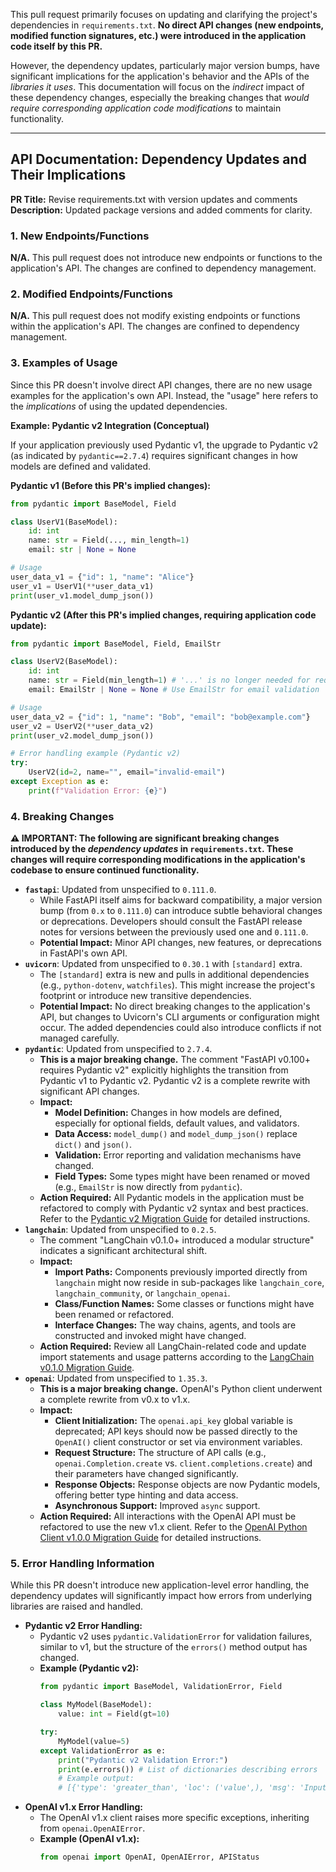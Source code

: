 This pull request primarily focuses on updating and clarifying the project's dependencies in `requirements.txt`. **No direct API changes (new endpoints, modified function signatures, etc.) were introduced in the application code itself by this PR.**

However, the dependency updates, particularly major version bumps, have significant implications for the application's behavior and the APIs of the *libraries it uses*. This documentation will focus on the *indirect* impact of these dependency changes, especially the breaking changes that *would require corresponding application code modifications* to maintain functionality.

---

## API Documentation: Dependency Updates and Their Implications

**PR Title:** Revise requirements.txt with version updates and comments
**Description:** Updated package versions and added comments for clarity.

### 1. New Endpoints/Functions

**N/A.** This pull request does not introduce new endpoints or functions to the application's API. The changes are confined to dependency management.

### 2. Modified Endpoints/Functions

**N/A.** This pull request does not modify existing endpoints or functions within the application's API. The changes are confined to dependency management.

### 3. Examples of Usage

Since this PR doesn't involve direct API changes, there are no new usage examples for the application's own API. Instead, the "usage" here refers to the *implications* of using the updated dependencies.

**Example: Pydantic v2 Integration (Conceptual)**

If your application previously used Pydantic v1, the upgrade to Pydantic v2 (as indicated by `pydantic==2.7.4`) requires significant changes in how models are defined and validated.

**Pydantic v1 (Before this PR's implied changes):**

```python
from pydantic import BaseModel, Field

class UserV1(BaseModel):
    id: int
    name: str = Field(..., min_length=1)
    email: str | None = None

# Usage
user_data_v1 = {"id": 1, "name": "Alice"}
user_v1 = UserV1(**user_data_v1)
print(user_v1.model_dump_json())
```

**Pydantic v2 (After this PR's implied changes, requiring application code update):**

```python
from pydantic import BaseModel, Field, EmailStr

class UserV2(BaseModel):
    id: int
    name: str = Field(min_length=1) # '...' is no longer needed for required fields
    email: EmailStr | None = None # Use EmailStr for email validation

# Usage
user_data_v2 = {"id": 1, "name": "Bob", "email": "bob@example.com"}
user_v2 = UserV2(**user_data_v2)
print(user_v2.model_dump_json())

# Error handling example (Pydantic v2)
try:
    UserV2(id=2, name="", email="invalid-email")
except Exception as e:
    print(f"Validation Error: {e}")
```

### 4. Breaking Changes

**⚠️ IMPORTANT: The following are significant breaking changes introduced by the *dependency updates* in `requirements.txt`. These changes will require corresponding modifications in the application's codebase to ensure continued functionality.**

*   **`fastapi`**: Updated from unspecified to `0.111.0`.
    *   While FastAPI itself aims for backward compatibility, a major version bump (from `0.x` to `0.111.0`) can introduce subtle behavioral changes or deprecations. Developers should consult the FastAPI release notes for versions between the previously used one and `0.111.0`.
    *   **Potential Impact:** Minor API changes, new features, or deprecations in FastAPI's own API.
*   **`uvicorn`**: Updated from unspecified to `0.30.1` with `[standard]` extra.
    *   The `[standard]` extra is new and pulls in additional dependencies (e.g., `python-dotenv`, `watchfiles`). This might increase the project's footprint or introduce new transitive dependencies.
    *   **Potential Impact:** No direct breaking changes to the application's API, but changes to Uvicorn's CLI arguments or configuration might occur. The added dependencies could also introduce conflicts if not managed carefully.
*   **`pydantic`**: Updated from unspecified to `2.7.4`.
    *   **This is a major breaking change.** The comment "FastAPI v0.100+ requires Pydantic v2" explicitly highlights the transition from Pydantic v1 to Pydantic v2. Pydantic v2 is a complete rewrite with significant API changes.
    *   **Impact:**
        *   **Model Definition:** Changes in how models are defined, especially for optional fields, default values, and validators.
        *   **Data Access:** `model_dump()` and `model_dump_json()` replace `dict()` and `json()`.
        *   **Validation:** Error reporting and validation mechanisms have changed.
        *   **Field Types:** Some types might have been renamed or moved (e.g., `EmailStr` is now directly from `pydantic`).
    *   **Action Required:** All Pydantic models in the application must be refactored to comply with Pydantic v2 syntax and best practices. Refer to the [Pydantic v2 Migration Guide](https://docs.pydantic.dev/latest/migration/) for detailed instructions.
*   **`langchain`**: Updated from unspecified to `0.2.5`.
    *   The comment "LangChain v0.1.0+ introduced a modular structure" indicates a significant architectural shift.
    *   **Impact:**
        *   **Import Paths:** Components previously imported directly from `langchain` might now reside in sub-packages like `langchain_core`, `langchain_community`, or `langchain_openai`.
        *   **Class/Function Names:** Some classes or functions might have been renamed or refactored.
        *   **Interface Changes:** The way chains, agents, and tools are constructed and invoked might have changed.
    *   **Action Required:** Review all LangChain-related code and update import statements and usage patterns according to the [LangChain v0.1.0 Migration Guide](https://python.langchain.com/docs/langchain_core/get_started/migration).
*   **`openai`**: Updated from unspecified to `1.35.3`.
    *   **This is a major breaking change.** OpenAI's Python client underwent a complete rewrite from v0.x to v1.x.
    *   **Impact:**
        *   **Client Initialization:** The `openai.api_key` global variable is deprecated; API keys should now be passed directly to the `OpenAI()` client constructor or set via environment variables.
        *   **Request Structure:** The structure of API calls (e.g., `openai.Completion.create` vs. `client.completions.create`) and their parameters have changed significantly.
        *   **Response Objects:** Response objects are now Pydantic models, offering better type hinting and data access.
        *   **Asynchronous Support:** Improved `async` support.
    *   **Action Required:** All interactions with the OpenAI API must be refactored to use the new v1.x client. Refer to the [OpenAI Python Client v1.0.0 Migration Guide](https://github.com/openai/openai-python/discussions/621) for detailed instructions.

### 5. Error Handling Information

While this PR doesn't introduce new application-level error handling, the dependency updates will significantly impact how errors from underlying libraries are raised and handled.

*   **Pydantic v2 Error Handling:**
    *   Pydantic v2 uses `pydantic.ValidationError` for validation failures, similar to v1, but the structure of the `errors()` method output has changed.
    *   **Example (Pydantic v2):**
        ```python
        from pydantic import BaseModel, ValidationError, Field

        class MyModel(BaseModel):
            value: int = Field(gt=10)

        try:
            MyModel(value=5)
        except ValidationError as e:
            print("Pydantic v2 Validation Error:")
            print(e.errors()) # List of dictionaries describing errors
            # Example output:
            # [{'type': 'greater_than', 'loc': ('value',), 'msg': 'Input should be greater than 10', 'input': 5, 'url': 'https://errors.pydantic.dev/2.7/v/greater_than'}]
        ```
*   **OpenAI v1.x Error Handling:**
    *   The OpenAI v1.x client raises more specific exceptions, inheriting from `openai.OpenAIError`.
    *   **Example (OpenAI v1.x):**
        ```python
        from openai import OpenAI, OpenAIError, APIStatus